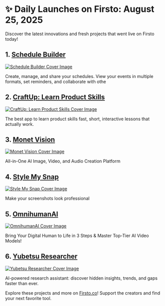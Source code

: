 # ✨ Daily Launches on Firsto: August 25, 2025

Discover the latest innovations and fresh projects that went live on Firsto today!

## 1. [Schedule Builder](https://firsto.co/projects/schedule-builder)

[![Schedule Builder Cover Image](https://607255gt6f.ufs.sh/f/ViZtN9dvJxPtwS1UAre4GvHWxfhrZXB5mtNkczFyYS42TqEC)](https://firsto.co/projects/schedule-builder)

 Create, manage, and share your schedules. View your events in multiple formats, set reminders, and collaborate with othe



## 2. [CraftUp: Learn Product Skills](https://firsto.co/projects/craftup-learn-product-skills)

[![CraftUp: Learn Product Skills Cover Image](https://607255gt6f.ufs.sh/f/ViZtN9dvJxPtFJuXEjpqVlUuO8kQbWrnT5AdCywPi9mcgB3D)](https://firsto.co/projects/craftup-learn-product-skills)

 The best app to learn product skills fast, short, interactive lessons that actually work.



## 3. [Monet Vision](https://firsto.co/projects/monet-vision)

[![Monet Vision Cover Image](https://607255gt6f.ufs.sh/f/ViZtN9dvJxPtkFbVO8DNeCU1w3hVqAcWOZ025dPgzfDTSMnR)](https://firsto.co/projects/monet-vision)

 All-in-One AI Image, Video, and Audio Creation Platform



## 4. [Style My Snap](https://firsto.co/projects/style-my-snap)

[![Style My Snap Cover Image](https://607255gt6f.ufs.sh/f/ViZtN9dvJxPtrpZw94uBH9nNyiJqCjTReOXasxfZ3pokcdGM)](https://firsto.co/projects/style-my-snap)

 Make your screenshots look professional



## 5. [OmnihumanAI](https://firsto.co/projects/omnihumanai)

[![OmnihumanAI Cover Image](https://607255gt6f.ufs.sh/f/ViZtN9dvJxPtB9MJQ8kVSo7eOmFR46850JCZbH21YWId3gvK)](https://firsto.co/projects/omnihumanai)

 Bring Your Digital Human to Life in 3 Steps & Master Top-Tier AI Video Models!



## 6. [Yubetsu Researcher](https://firsto.co/projects/yubetsu-researcher)

[![Yubetsu Researcher Cover Image](https://607255gt6f.ufs.sh/f/ViZtN9dvJxPtMCS0NV7oTUx8Nhtv7uqk320PACdJbIpyf1XZ)](https://firsto.co/projects/yubetsu-researcher)

 AI-powered research assistant: discover hidden insights, trends, and gaps faster than ever.




Explore these projects and more on [Firsto.co](https://firsto.co)! Support the creators and find your next favorite tool.
